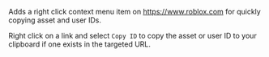 Adds a right click context menu item on https://www.roblox.com for quickly copying asset and user IDs.

Right click on a link and select `Copy ID` to copy the asset or user ID to your clipboard if one exists in the targeted URL.
